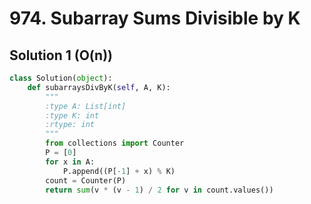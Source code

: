 # 974. Subarray Sums Divisible by K

## Solution 1 (O(n))

```python
class Solution(object):
    def subarraysDivByK(self, A, K):
        """
        :type A: List[int]
        :type K: int
        :rtype: int
        """
        from collections import Counter
        P = [0]
        for x in A:
            P.append((P[-1] + x) % K)
        count = Counter(P)
        return sum(v * (v - 1) / 2 for v in count.values())
```
